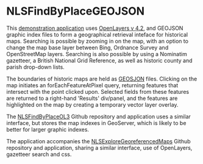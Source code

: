 NLSFindByPlaceGEOJSON
=====================

This <a href="http://geo.nls.uk/maps/dev/NLSFindByPlaceGEOJSON/index.html">demonstration application</a> uses <a href="http://openlayers.org/">OpenLayers v 4.2</a>, and GEOJSON graphic index files to form a geographical retrieval inteface for historical maps. Searching is possible by zooming in on the map, with an option to change the map base layer between Bing, Ordnance Survey and OpenStreetMap layers. Searching is also possible by using a Nominatim gazetteer, a British National Grid Reference, as well as historic county and parish drop-down lists. 

The boundaries of historic maps are held as <a href="http://geojson.org/">GEOSJON</a> files. Clicking on the map initiates an forEachFeatureAtPixel query, returning features that intersect with the point clicked upon. Selected fields from these features are returned to a right-hand 'Results' div/panel, and the features are highlighted on the map by creating a temporary vector layer overlay.

The <a href="https://github.com/NationalLibraryOfScotland/NLSFindByPlaceOL3">NLSFindByPlaceOL3</a> Github repository and application uses a similar interface, but stores the map indexes in GeoServer, which is likely to be better for larger graphic indexes.

The application accompanies the <a href="https://github.com/NationalLibraryOfScotland/NLSExploreGeoreferencedMapsOL3">NLSExploreGeoreferencedMaps</a> Github repository and application, sharing a similar interface, use of OpenLayers, gazetteer search and css.



